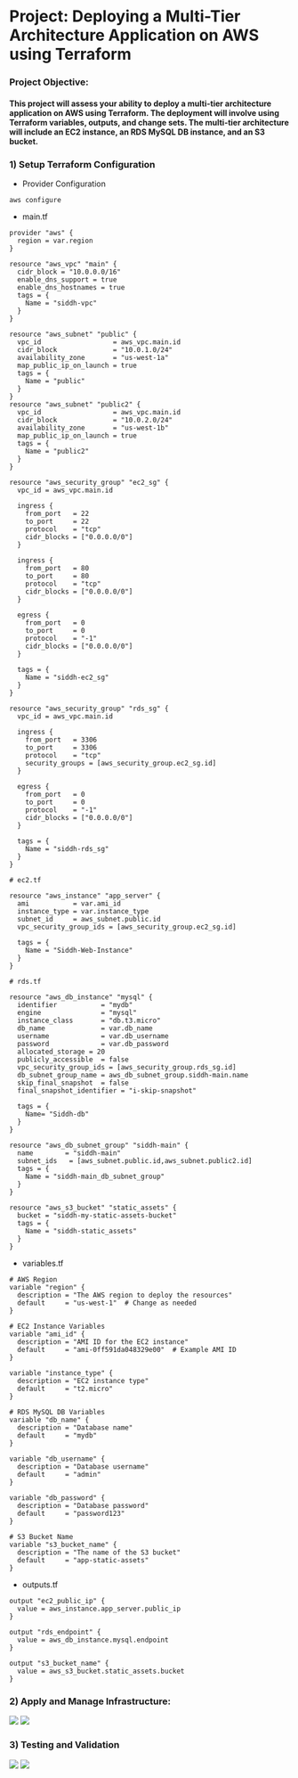 # Project: Deploying a Multi-Tier Architecture Application on AWS using Terraform
### Project Objective:
#### This project will assess your ability to deploy a multi-tier architecture application on AWS using Terraform. The deployment will involve using Terraform variables, outputs, and change sets. The multi-tier architecture will include an EC2 instance, an RDS MySQL DB instance, and an S3 bucket.
### 1) Setup Terraform Configuration
- Provider Configuration
```
aws configure
```
- main.tf
```
provider "aws" {
  region = var.region
}

resource "aws_vpc" "main" {
  cidr_block = "10.0.0.0/16"
  enable_dns_support = true
  enable_dns_hostnames = true
  tags = {
    Name = "siddh-vpc"
  }
}

resource "aws_subnet" "public" {
  vpc_id                  = aws_vpc.main.id
  cidr_block              = "10.0.1.0/24"
  availability_zone       = "us-west-1a" 
  map_public_ip_on_launch = true
  tags = {
    Name = "public"
  }
}
resource "aws_subnet" "public2" {
  vpc_id                  = aws_vpc.main.id
  cidr_block              = "10.0.2.0/24"
  availability_zone       = "us-west-1b" 
  map_public_ip_on_launch = true
  tags = {
    Name = "public2"
  }
}

resource "aws_security_group" "ec2_sg" {
  vpc_id = aws_vpc.main.id

  ingress {
    from_port   = 22
    to_port     = 22
    protocol    = "tcp"
    cidr_blocks = ["0.0.0.0/0"]
  }

  ingress {
    from_port   = 80
    to_port     = 80
    protocol    = "tcp"
    cidr_blocks = ["0.0.0.0/0"]
  }

  egress {
    from_port   = 0
    to_port     = 0
    protocol    = "-1"
    cidr_blocks = ["0.0.0.0/0"]
  }

  tags = {
    Name = "siddh-ec2_sg"
  }
}

resource "aws_security_group" "rds_sg" {
  vpc_id = aws_vpc.main.id

  ingress {
    from_port   = 3306
    to_port     = 3306
    protocol    = "tcp"
    security_groups = [aws_security_group.ec2_sg.id]
  }

  egress {
    from_port   = 0
    to_port     = 0
    protocol    = "-1"
    cidr_blocks = ["0.0.0.0/0"]
  }

  tags = {
    Name = "siddh-rds_sg"
  }
}

# ec2.tf

resource "aws_instance" "app_server" {  
  ami           = var.ami_id
  instance_type = var.instance_type
  subnet_id     = aws_subnet.public.id
  vpc_security_group_ids = [aws_security_group.ec2_sg.id]
  
  tags = {
    Name = "Siddh-Web-Instance"
  }
}

# rds.tf

resource "aws_db_instance" "mysql" {
  identifier           = "mydb"
  engine               = "mysql"
  instance_class       = "db.t3.micro"
  db_name              = var.db_name
  username             = var.db_username
  password             = var.db_password
  allocated_storage = 20
  publicly_accessible  = false
  vpc_security_group_ids = [aws_security_group.rds_sg.id]
  db_subnet_group_name = aws_db_subnet_group.siddh-main.name
  skip_final_snapshot  = false
  final_snapshot_identifier = "i-skip-snapshot"

  tags = {
    Name= "Siddh-db"
  }
}

resource "aws_db_subnet_group" "siddh-main" {
  name        = "siddh-main"
  subnet_ids   = [aws_subnet.public.id,aws_subnet.public2.id]  
  tags = {
    Name = "siddh-main_db_subnet_group"
  }
}

resource "aws_s3_bucket" "static_assets" {
  bucket = "siddh-my-static-assets-bucket"
  tags = {
    Name = "siddh-static_assets"
  }
}
```
- variables.tf
```
# AWS Region
variable "region" {
  description = "The AWS region to deploy the resources"
  default     = "us-west-1"  # Change as needed
}

# EC2 Instance Variables
variable "ami_id" {
  description = "AMI ID for the EC2 instance"
  default     = "ami-0ff591da048329e00"  # Example AMI ID
}

variable "instance_type" {
  description = "EC2 instance type"
  default     = "t2.micro"
}

# RDS MySQL DB Variables
variable "db_name" {
  description = "Database name"
  default     = "mydb"
}

variable "db_username" {
  description = "Database username"
  default     = "admin"
}

variable "db_password" {
  description = "Database password"
  default     = "password123"
}

# S3 Bucket Name
variable "s3_bucket_name" {
  description = "The name of the S3 bucket"
  default     = "app-static-assets"
}
```
- outputs.tf
```
output "ec2_public_ip" {
  value = aws_instance.app_server.public_ip
}

output "rds_endpoint" {
  value = aws_db_instance.mysql.endpoint
}

output "s3_bucket_name" {
  value = aws_s3_bucket.static_assets.bucket
}
```
### 2) Apply and Manage Infrastructure:
![](images/1.png)
![](images/2.png)
### 3) Testing and Validation
![](images/3.png)
![](images/4.png)
